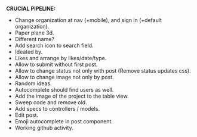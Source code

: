 __CRUCIAL PIPELINE:__
 * Change organization at nav (+mobile), and sign in (+default organization).
 * Paper plane 3d.
 * Different name?
 * Add search icon to search field.
 * Ideated by.
 * Likes and arrange by likes/date/type.
 * Allow to submit without first post.
 * Allow to change status not only with post (Remove status updates css). 
 * Allow to change image not only by post.
 * Random ideas.
 * Autocomplete should find users as well.
 * Add the image of the project to the table view.
 * Sweep code and remove old.
 * Add specs to controllers / models.
 * Edit post.
 * Emoji autocomplete in post component.
 * Working github activity.
